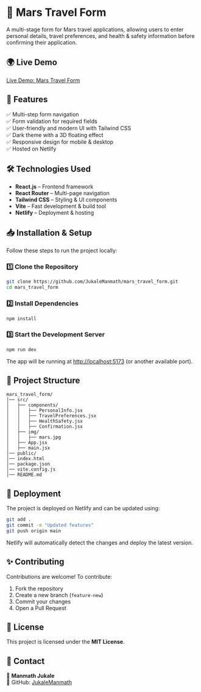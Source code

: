 # 🚀 Mars Travel Form

A multi-stage form for Mars travel applications, allowing users to enter personal details, travel preferences, and health & safety information before confirming their application.

## 🌍 Live Demo
[Live Demo: Mars Travel Form](https://mars-travel-form.netlify.app)

## 📌 Features

✅ Multi-step form navigation  
✅ Form validation for required fields  
✅ User-friendly and modern UI with Tailwind CSS  
✅ Dark theme with a 3D floating effect  
✅ Responsive design for mobile & desktop  
✅ Hosted on Netlify  

## 🛠 Technologies Used

- **React.js** – Frontend framework  
- **React Router** – Multi-page navigation  
- **Tailwind CSS** – Styling & UI components  
- **Vite** – Fast development & build tool  
- **Netlify** – Deployment & hosting  

## 📥 Installation & Setup

Follow these steps to run the project locally:

### 1️⃣ Clone the Repository
```sh
git clone https://github.com/JukaleManmath/mars_travel_form.git
cd mars_travel_form
```

### 2️⃣ Install Dependencies
```sh
npm install
```

### 3️⃣ Start the Development Server
```sh
npm run dev
```
The app will be running at [http://localhost:5173](http://localhost:5173) (or another available port).

## 📂 Project Structure

```
mars_travel_form/
│── src/
│   ├── components/
│   │   ├── PersonalInfo.jsx
│   │   ├── TravelPreferences.jsx
│   │   ├── HealthSafety.jsx
│   │   ├── Confirmation.jsx
│   ├── img/
│   │   ├── mars.jpg   
│   ├── App.jsx
│   ├── main.jsx
│── public/
│── index.html
│── package.json
│── vite.config.js
│── README.md
```

## 🚀 Deployment

The project is deployed on Netlify and can be updated using:

```sh
git add .
git commit -m "Updated features"
git push origin main
```

Netlify will automatically detect the changes and deploy the latest version.

## ✨ Contributing

Contributions are welcome! To contribute:

1. Fork the repository
2. Create a new branch (`feature-new`)
3. Commit your changes
4. Open a Pull Request

## 📜 License

This project is licensed under the **MIT License**.

## 📩 Contact

👤 **Manmath Jukale**   
🔗 GitHub: [JukaleManmath](https://github.com/JukaleManmath)  
